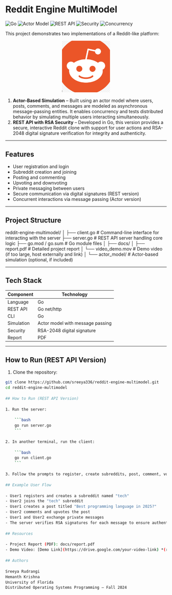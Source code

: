 # Reddit Engine MultiModel

![Go](https://img.shields.io/badge/Language-Go-blue)
![Actor Model](https://img.shields.io/badge/Model-Actor--Based-purple)
![REST API](https://img.shields.io/badge/Model-REST--API-green)
![Security](https://img.shields.io/badge/Security-RSA--2048-important)
![Concurrency](https://img.shields.io/badge/Feature-Concurrent--Users-informational)


This project demonstrates two implementations of a Reddit-like platform:

<p align="center">
  <img src="https://github.com/sreeya336/reddit-clone-actor-vs-rest/blob/main/reddit-image.png?raw=true" width="150" alt="Reddit Logo">
</p>




1. **Actor-Based Simulation** – Built using an actor model where users, posts, comments, and messages are modeled as asynchronous message-passing entities. It enables concurrency and tests distributed behavior by simulating multiple users interacting simultaneously.
2. **REST API with RSA Security** – Developed in Go, this version provides a secure, interactive Reddit clone with support for user actions and RSA-2048 digital signature verification for integrity and authenticity.

---

## Features

- User registration and login
- Subreddit creation and joining
- Posting and commenting
- Upvoting and downvoting
- Private messaging between users
- Secure communication via digital signatures (REST version)
- Concurrent interactions via message passing (Actor version)

---

## Project Structure

reddit-engine-multimodel/
│
├── client.go # Command-line interface for interacting with the server
├── server.go # REST API server handling core logic
├── go.mod / go.sum # Go module files
│
├── docs/
│ ├── report.pdf # Detailed project report
│ └── video_demo.mov # Demo video (if too large, host externally and link)
│
└── actor_model/ # Actor-based simulation (optional, if included)

---

## Tech Stack

| Component       | Technology                         |
|-----------------|------------------------------------|
| Language        | Go                                 |
| REST API        | Go net/http                        |
| CLI             | Go                                 |
| Simulation      | Actor model with message passing   |
| Security        | RSA-2048 digital signature         |
| Report          | PDF                                |

---

## How to Run (REST API Version)

1. Clone the repository:

```bash
git clone https://github.com/sreeya336/reddit-engine-multimodel.git
cd reddit-engine-multimodel

## How to Run (REST API Version)

1. Run the server:

    ```bash
    go run server.go
    ```

2. In another terminal, run the client:

    ```bash
    go run client.go
    ```

3. Follow the prompts to register, create subreddits, post, comment, vote, and send private messages.

## Example User Flow

- User1 registers and creates a subreddit named "tech"
- User2 joins the "tech" subreddit
- User1 creates a post titled "Best programming language in 2025?"
- User2 comments and upvotes the post
- User1 and User2 exchange private messages
- The server verifies RSA signatures for each message to ensure authenticity

## Resources

- Project Report (PDF): docs/report.pdf
- Demo Video: [Demo Link](https://drive.google.com/your-video-link) *(replace with your actual link)*

## Authors

Sreeya Rudrangi  
Hemanth Krishna  
University of Florida  
Distributed Operating Systems Programming – Fall 2024
